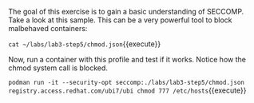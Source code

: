 The goal of this exercise is to gain a basic understanding of SECCOMP. Take a look at this sample. This can be a very powerful tool to block malbehaved containers:

``cat ~/labs/lab3-step5/chmod.json``{{execute}}


Now, run a container with this profile and test if it works. Notice how the chmod system call is blocked.

``podman run -it --security-opt seccomp:./labs/lab3-step5/chmod.json registry.access.redhat.com/ubi7/ubi chmod 777 /etc/hosts``{{execute}}

